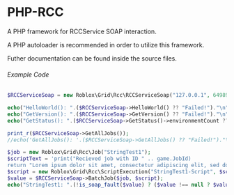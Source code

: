 # PHP-RCC
A PHP framework for RCCService SOAP interaction.

A PHP autoloader is recommended in order to utilize this framework.

Futher documentation can be found inside the source files.

###### Example Code
```php
$RCCServiceSoap = new Roblox\Grid\Rcc\RCCServiceSoap("127.0.0.1", 64989);

echo("HelloWorld(): ".($RCCServiceSoap->HelloWorld() ?? "Failed!")."\n");
echo("GetVersion(): ".($RCCServiceSoap->GetVersion() ?? "Failed!")."\n");
echo("GetStatus(): ".($RCCServiceSoap->GetStatus()->environmentCount ?? "Failed!")."\n");

print_r($RCCServiceSoap->GetAllJobs());
//echo('GetAllJobs(): '.($RCCServiceSoap->GetAllJobs() ?? "Failed!")."\n");

$job = new Roblox\Grid\Rcc\Job("StringTest1");
$scriptText = 'print("Recieved job with ID " .. game.JobId)
return "Lorem ipsum dolor sit amet, consectetur adipiscing elit, sed do eiusmod tempor incididunt ut labore et dolore magna aliqua. Ut enim ad minim veniam, quis nostrud exercitation ullamco laboris nisi ut aliquip ex ea commodo consequat. Duis aute irure dolor in reprehenderit in voluptate velit esse cillum dolore eu fugiat nulla pariatur. Excepteur sint occaecat cupidatat non proident, sunt in culpa qui officia deserunt mollit anim id est laborum."';
$script = new Roblox\Grid\Rcc\ScriptExecution("StringTest1-Script", $scriptText);
$value = $RCCServiceSoap->BatchJob($job, $script);
echo("StringTest1: ".(!is_soap_fault($value) ? ($value !== null ? $value : "null") : "Failed!")."\n");
```

